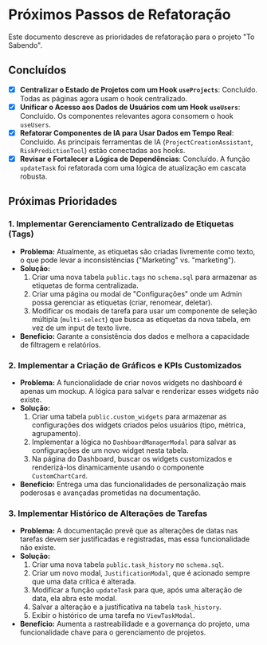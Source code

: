 # Próximos Passos de Refatoração

Este documento descreve as prioridades de refatoração para o projeto "To Sabendo".

## Concluídos

-   [x] **Centralizar o Estado de Projetos com um Hook `useProjects`**: Concluído. Todas as páginas agora usam o hook centralizado.
-   [x] **Unificar o Acesso aos Dados de Usuários com um Hook `useUsers`**: Concluído. Os componentes relevantes agora consomem o hook `useUsers`.
-   [x] **Refatorar Componentes de IA para Usar Dados em Tempo Real**: Concluído. As principais ferramentas de IA (`ProjectCreationAssistant`, `RiskPredictionTool`) estão conectadas aos hooks.
-   [x] **Revisar e Fortalecer a Lógica de Dependências**: Concluído. A função `updateTask` foi refatorada com uma lógica de atualização em cascata robusta.

## Próximas Prioridades

### 1. Implementar Gerenciamento Centralizado de Etiquetas (Tags)

-   **Problema:** Atualmente, as etiquetas são criadas livremente como texto, o que pode levar a inconsistências ("Marketing" vs. "marketing").
-   **Solução:**
    1.  Criar uma nova tabela `public.tags` no `schema.sql` para armazenar as etiquetas de forma centralizada.
    2.  Criar uma página ou modal de "Configurações" onde um Admin possa gerenciar as etiquetas (criar, renomear, deletar).
    3.  Modificar os modais de tarefa para usar um componente de seleção múltipla (`multi-select`) que busca as etiquetas da nova tabela, em vez de um input de texto livre.
-   **Benefício:** Garante a consistência dos dados e melhora a capacidade de filtragem e relatórios.

### 2. Implementar a Criação de Gráficos e KPIs Customizados

-   **Problema:** A funcionalidade de criar novos widgets no dashboard é apenas um mockup. A lógica para salvar e renderizar esses widgets não existe.
-   **Solução:**
    1.  Criar uma tabela `public.custom_widgets` para armazenar as configurações dos widgets criados pelos usuários (tipo, métrica, agrupamento).
    2.  Implementar a lógica no `DashboardManagerModal` para salvar as configurações de um novo widget nesta tabela.
    3.  Na página do Dashboard, buscar os widgets customizados e renderizá-los dinamicamente usando o componente `CustomChartCard`.
-   **Benefício:** Entrega uma das funcionalidades de personalização mais poderosas e avançadas prometidas na documentação.

### 3. Implementar Histórico de Alterações de Tarefas

-   **Problema:** A documentação prevê que as alterações de datas nas tarefas devem ser justificadas e registradas, mas essa funcionalidade não existe.
-   **Solução:**
    1.  Criar uma nova tabela `public.task_history` no `schema.sql`.
    2.  Criar um novo modal, `JustificationModal`, que é acionado sempre que uma data crítica é alterada.
    3.  Modificar a função `updateTask` para que, após uma alteração de data, ela abra este modal.
    4.  Salvar a alteração e a justificativa na tabela `task_history`.
    5.  Exibir o histórico de uma tarefa no `ViewTaskModal`.
-   **Benefício:** Aumenta a rastreabilidade e a governança do projeto, uma funcionalidade chave para o gerenciamento de projetos.
